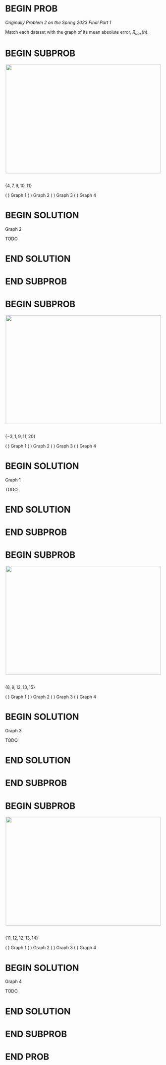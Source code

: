 # BEGIN PROB

<i>Originally Problem 2 on the Spring 2023 Final Part 1</i>

Match each dataset with the graph of its mean absolute
error, $R_{abs}(h)$.

# BEGIN SUBPROB

<center><img src="../assets/images/sp23-final-pt1/matching.jpg" width="500" height="350"></center>

<br>

$\{4, 7, 9, 10, 11\}$

( ) Graph 1
( ) Graph 2
( ) Graph 3
( ) Graph 4

# BEGIN SOLUTION

Graph 2

TODO

# END SOLUTION

# END SUBPROB

# BEGIN SUBPROB

<center><img src="../assets/images/sp23-final-pt1/matching.jpg" width="500" height="350"></center>

<br>

$\{-3, 1, 9, 11, 20\}$

( ) Graph 1
( ) Graph 2
( ) Graph 3
( ) Graph 4

# BEGIN SOLUTION

Graph 1

TODO

# END SOLUTION

# END SUBPROB

# BEGIN SUBPROB

<center><img src="../assets/images/sp23-final-pt1/matching.jpg" width="500" height="350"></center>

<br>

$\{8, 9, 12, 13, 15\}$

( ) Graph 1
( ) Graph 2
( ) Graph 3
( ) Graph 4

# BEGIN SOLUTION

Graph 3

TODO

# END SOLUTION

# END SUBPROB

# BEGIN SUBPROB

<center><img src="../assets/images/sp23-final-pt1/matching.jpg" width="500" height="350"></center>

<br>

$\{11, 12, 12, 13, 14\}$

( ) Graph 1
( ) Graph 2
( ) Graph 3
( ) Graph 4

# BEGIN SOLUTION

Graph 4

TODO

# END SOLUTION

# END SUBPROB

# END PROB